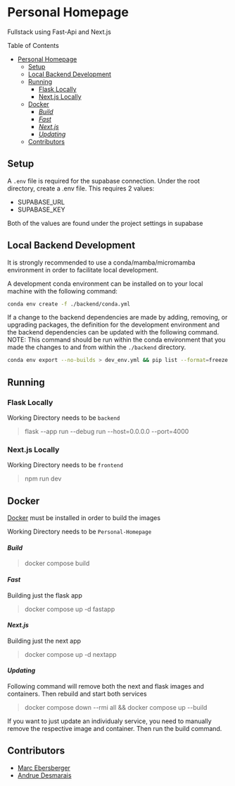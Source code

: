 # Personal Homepage
Fullstack using Fast-Api and Next.js

Table of Contents
- [Personal Homepage](#personal-homepage)
  - [Setup](#setup)
  - [Local Backend Development](#local-backend-development)
  - [Running](#running)
    - [Flask Locally](#flask-locally)
    - [Next.js Locally](#nextjs-locally)
  - [Docker](#docker)
      - [*Build*](#build)
      - [*Fast*](#fast)
      - [*Next.js*](#nextjs)
      - [*Updating*](#updating)
  - [Contributors](#contributors)

## Setup
A `.env` file is required for the supabase connection.
Under the root directory, create a .env file. This requires 2 values:
*   SUPABASE_URL
*   SUPABASE_KEY

Both of the values are found under the project settings in supabase

## Local Backend Development
It is strongly recommended to use a conda/mamba/micromamba environment in order to facilitate local development.

A development conda environment can be installed on to your local machine with the following command:
```bash
conda env create -f ./backend/conda.yml
```

If a change to the backend dependencies are made by adding, removing, or upgrading packages, the definition for the development environment and the backend dependencies can be updated with the following command. NOTE: This command should be run within the conda environment that you made the changes to and from within the `./backend` directory.
```bash
conda env export --no-builds > dev_env.yml && pip list --format=freeze >> requirements.txt
```

## Running

### Flask Locally
Working Directory needs to be `backend`

> flask --app run --debug run --host=0.0.0.0 --port=4000

### Next.js Locally
Working Directory needs to be `frontend`

> npm run dev

## Docker
[Docker](https://www.docker.com/) must be installed in order to build the images

Working Directory needs to be `Personal-Homepage`

#### *Build*
> docker compose build

#### *Fast*
Building just the flask app
> docker compose up -d fastapp

#### *Next.js*
Building just the next app
> docker compose up -d nextapp

#### *Updating*
Following command will remove both the next and flask images and containers. Then rebuild and start both services
> docker compose down --rmi all && docker compose up --build

If you want to just update an individualy service, you need to manually remove the respective image and container. Then run the build command.

## Contributors

-   [Marc Ebersberger](https://github.com/BlueMonkeyQ)
-   [Andrue Desmarais](https://github.com/AndrueGage)
